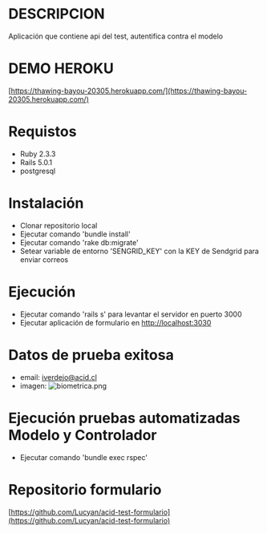 # DESCRIPCION

Aplicación que contiene api del test, autentifica contra el modelo

# DEMO HEROKU

[https://thawing-bayou-20305.herokuapp.com/](https://thawing-bayou-20305.herokuapp.com/)

# Requistos

* Ruby 2.3.3
* Rails 5.0.1
* postgresql

# Instalación

* Clonar repositorio local
* Ejecutar comando 'bundle install'
* Ejecutar comando 'rake db:migrate'
* Setear variable de entorno 'SENGRID_KEY' con la KEY de Sendgrid para enviar correos

# Ejecución

* Ejecutar comando 'rails s' para levantar el servidor en puerto 3000
* Ejecutar aplicación de formulario en [http://localhost:3030](http://localhost:3030)

# Datos de prueba exitosa

* email: iverdejo@acid.cl
* imagen:
![biometrica.png](https://thawing-bayou-20305.herokuapp.com/biometrica.png)

# Ejecución pruebas automatizadas Modelo y Controlador

* Ejecutar comando 'bundle exec rspec'

# Repositorio formulario

[https://github.com/Lucyan/acid-test-formulario](https://github.com/Lucyan/acid-test-formulario)
